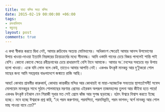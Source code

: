 ```yaml
---
title: যাহা বলিব সত্য বলিব
date: 2015-02-19 00:00:00 +06:00
tags:
- রসনাবিলাস
- কচুতত্ত্ব
layout: post
comments: true
---
```


এ কথা স্বীকার করতে দ্বিধা নেই, আমার রুচিবোধ অত্যন্ত মোটাদাগের। অধিকাংশ ক্ষেত্রেই আমার আনন্দ উপভোগের উপায় খাওয়া-দাওয়া ইত্যাদি নিম্নস্তরের ক্রিয়াক্রর্মের মধ্যে সীমাবদ্ধ। আমি ওস্তাদি গানের চেয়ে বিজয় পাগলেই শান্তি পাই বেশি। কোনো কোনো ক্ষেত্রে রবীন্দ্রনাথের চেয়ে রাধারমণই বেশি টানে আমাকে। আমার অানন্দের সবচেয়ে বড় উপায় হলো খাওয়া। একে যদি লোভ বলে কেউ, তাতেও আমার আপত্তি নেই। একখণ্ড উৎকৃষ্ট মানকচু আর দু’টুকরো শোল মাছের জন্য আমি সহস্রবার বাঙলাদেশে জন্মাতে রাজি আছি।

আহা! কোথায় শ্রাবস্তীর কারুকার্য, কোথায় কান্তজীর মন্দির আর কোথায়ই বা মায়া-অ্যাজটেক সভ্যতার স্থাপত্যশৈলী! সফেদ মোলায়েম মানকচুর সাথে সুঠাম শোলমাছের মরণান্ত প্রেমের এইরকম অপরূপ তাজমহলের তুলনা আর কীইবা হতে পারে! একখণ্ড উৎকৃষ্ট চইঝাল যেন শিরাজী সূধার মত সেই প্রেমে ঝাঁজ আর সুগন্ধ ছড়াচ্ছে। হঠাৎ ঈশ্বরে বিশ্বাস করতে ইচ্ছে হচ্ছে। মনে হচ্ছে ঈশ্বরকে প্রশ্ন করি, “হে পরম করুণাময়, পরমপিতা, পরমবিভুতি, পরম ভাগবৎ; স্বর্গে মানকচু আর শোল মাছ পাওয়া যাবে তো?”
